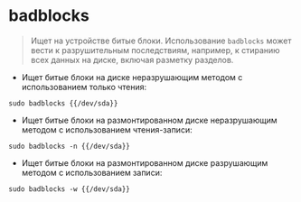 # badblocks

> Ищет на устройстве битые блоки.
> Использование `badblocks` может вести к разрушительным последствиям, например, к стиранию всех данных на диске, включая разметку разделов.

- Ищет битые блоки на диске неразрушающим методом с использованием только чтения:

`sudo badblocks {{/dev/sda}}`

- Ищет битые блоки на размонтированном диске неразрушающим методом с использованием чтения-записи:

`sudo badblocks -n {{/dev/sda}}`

- Ищет битые блоки на размонтированном диске разрушающим методом с использованием записи:

`sudo badblocks -w {{/dev/sda}}`
